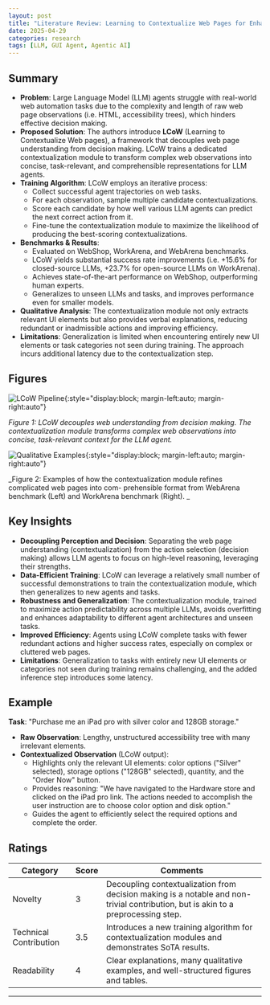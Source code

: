 ```yaml
---
layout: post
title: "Literature Review: Learning to Contextualize Web Pages for Enhanced Decision Making by LLM Agents"
date: 2025-04-29
categories: research
tags: [LLM, GUI Agent, Agentic AI]
---
```


## Summary

- **Problem**: Large Language Model (LLM) agents struggle with real-world web automation tasks due to the complexity and length of raw web page observations (i.e. HTML, accessibility trees), which hinders effective decision making.
- **Proposed Solution**: The authors introduce **LCoW** (Learning to Contextualize Web pages), a framework that decouples web page understanding from decision making. LCoW trains a dedicated contextualization module to transform complex web observations into concise, task-relevant, and comprehensible representations for LLM agents.
- **Training Algorithm**: LCoW employs an iterative process:
  - Collect successful agent trajectories on web tasks.
  - For each observation, sample multiple candidate contextualizations.
  - Score each candidate by how well various LLM agents can predict the next correct action from it.
  - Fine-tune the contextualization module to maximize the likelihood of producing the best-scoring contextualizations.
- **Benchmarks & Results**:
  - Evaluated on WebShop, WorkArena, and WebArena benchmarks.
  - LCoW yields substantial success rate improvements (i.e. +15.6% for closed-source LLMs, +23.7% for open-source LLMs on WorkArena).
  - Achieves state-of-the-art performance on WebShop, outperforming human experts.
  - Generalizes to unseen LLMs and tasks, and improves performance even for smaller models.
- **Qualitative Analysis**: The contextualization module not only extracts relevant UI elements but also provides verbal explanations, reducing redundant or inadmissible actions and improving efficiency.
- **Limitations**: Generalization is limited when encountering entirely new UI elements or task categories not seen during training. The approach incurs additional latency due to the contextualization step.

## Figures

![LCoW Pipeline](../../../assets/img/literature/5_0.png){:style="display:block; margin-left:auto; margin-right:auto"}

_Figure 1: LCoW decouples web understanding from decision making. The contextualization module transforms complex web observations into concise, task-relevant context for the LLM agent._

![Qualitative Examples](../../../assets/img/literature/5_1.png){:style="display:block; margin-left:auto; margin-right:auto"}

_Figure 2: Examples of how the contextualization module refines complicated web pages into com-
prehensible format from WebArena benchmark (Left) and WorkArena benchmark (Right). _

## Key Insights

- **Decoupling Perception and Decision**: Separating the web page understanding (contextualization) from the action selection (decision making) allows LLM agents to focus on high-level reasoning, leveraging their strengths.
- **Data-Efficient Training**: LCoW can leverage a relatively small number of successful demonstrations to train the contextualization module, which then generalizes to new agents and tasks.
- **Robustness and Generalization**: The contextualization module, trained to maximize action predictability across multiple LLMs, avoids overfitting and enhances adaptability to different agent architectures and unseen tasks.
- **Improved Efficiency**: Agents using LCoW complete tasks with fewer redundant actions and higher success rates, especially on complex or cluttered web pages.
- **Limitations**: Generalization to tasks with entirely new UI elements or categories not seen during training remains challenging, and the added inference step introduces some latency.

## Example

**Task**: "Purchase me an iPad pro with silver color and 128GB storage."

- **Raw Observation**: Lengthy, unstructured accessibility tree with many irrelevant elements.
- **Contextualized Observation** (LCoW output):
  - Highlights only the relevant UI elements: color options ("Silver" selected), storage options ("128GB" selected), quantity, and the "Order Now" button.
  - Provides reasoning: "We have navigated to the Hardware store and clicked on the iPad pro link. The actions needed to accomplish the user instruction are to choose color option and disk option."
  - Guides the agent to efficiently select the required options and complete the order.

## Ratings

| Category               | Score | Comments                                                                                                                          |
| ---------------------- | ----- | --------------------------------------------------------------------------------------------------------------------------------- |
| Novelty                | 3     | Decoupling contextualization from decision making is a notable and non-trivial contribution, but is akin to a preprocessing step. |
| Technical Contribution | 3.5   | Introduces a new training algorithm for contextualization modules and demonstrates SoTA results.                                  |
| Readability            | 4     | Clear explanations, many qualitative examples, and well-structured figures and tables.                                            |

---

